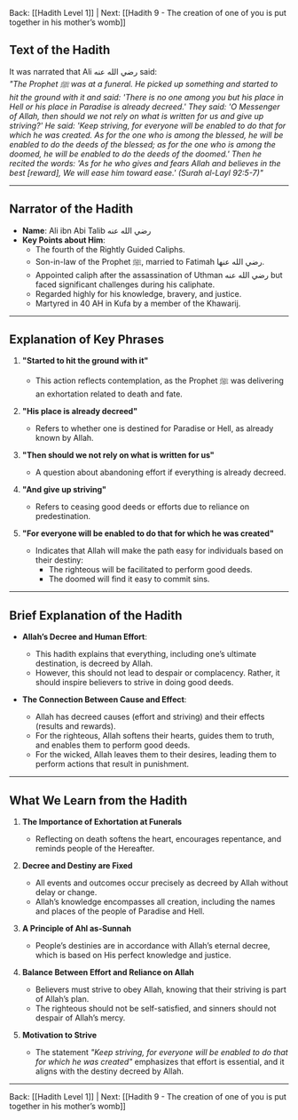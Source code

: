 Back: [[Hadith Level 1]] | Next: [[Hadith 9 - The creation of one of you is put together in his mother’s womb]]

## Text of the Hadith
It was narrated that Ali رضي الله عنه said:  
*"The Prophet ﷺ was at a funeral. He picked up something and started to hit the ground with it and said: 'There is no one among you but his place in Hell or his place in Paradise is already decreed.' They said: 'O Messenger of Allah, then should we not rely on what is written for us and give up striving?' He said: 'Keep striving, for everyone will be enabled to do that for which he was created. As for the one who is among the blessed, he will be enabled to do the deeds of the blessed; as for the one who is among the doomed, he will be enabled to do the deeds of the doomed.' Then he recited the words: *'As for he who gives and fears Allah and believes in the best [reward], We will ease him toward ease.'* (Surah al-Layl 92:5-7)"*

---

## Narrator of the Hadith
- **Name**: Ali ibn Abi Talib رضي الله عنه  
- **Key Points about Him**:  
  - The fourth of the Rightly Guided Caliphs.  
  - Son-in-law of the Prophet ﷺ, married to Fatimah رضي الله عنها.  
  - Appointed caliph after the assassination of Uthman رضي الله عنه but faced significant challenges during his caliphate.  
  - Regarded highly for his knowledge, bravery, and justice.  
  - Martyred in 40 AH in Kufa by a member of the Khawarij.  

---

## Explanation of Key Phrases
1. **"Started to hit the ground with it"**  
   - This action reflects contemplation, as the Prophet ﷺ was delivering an exhortation related to death and fate.  

2. **"His place is already decreed"**  
   - Refers to whether one is destined for Paradise or Hell, as already known by Allah.  

3. **"Then should we not rely on what is written for us"**  
   - A question about abandoning effort if everything is already decreed.  

4. **"And give up striving"**  
   - Refers to ceasing good deeds or efforts due to reliance on predestination.  

5. **"For everyone will be enabled to do that for which he was created"**  
   - Indicates that Allah will make the path easy for individuals based on their destiny:  
     - The righteous will be facilitated to perform good deeds.  
     - The doomed will find it easy to commit sins.  

---

## Brief Explanation of the Hadith
- **Allah’s Decree and Human Effort**:  
  - This hadith explains that everything, including one’s ultimate destination, is decreed by Allah.  
  - However, this should not lead to despair or complacency. Rather, it should inspire believers to strive in doing good deeds.  

- **The Connection Between Cause and Effect**:  
  - Allah has decreed causes (effort and striving) and their effects (results and rewards).  
  - For the righteous, Allah softens their hearts, guides them to truth, and enables them to perform good deeds.  
  - For the wicked, Allah leaves them to their desires, leading them to perform actions that result in punishment.  

---

## What We Learn from the Hadith
1. **The Importance of Exhortation at Funerals**  
   - Reflecting on death softens the heart, encourages repentance, and reminds people of the Hereafter.  

2. **Decree and Destiny are Fixed**  
   - All events and outcomes occur precisely as decreed by Allah without delay or change.  
   - Allah’s knowledge encompasses all creation, including the names and places of the people of Paradise and Hell.  

3. **A Principle of Ahl as-Sunnah**  
   - People’s destinies are in accordance with Allah’s eternal decree, which is based on His perfect knowledge and justice.  

4. **Balance Between Effort and Reliance on Allah**  
   - Believers must strive to obey Allah, knowing that their striving is part of Allah’s plan.  
   - The righteous should not be self-satisfied, and sinners should not despair of Allah’s mercy.  

5. **Motivation to Strive**  
   - The statement *"Keep striving, for everyone will be enabled to do that for which he was created"* emphasizes that effort is essential, and it aligns with the destiny decreed by Allah.  

---
Back: [[Hadith Level 1]] | Next: [[Hadith 9 - The creation of one of you is put together in his mother’s womb]]
